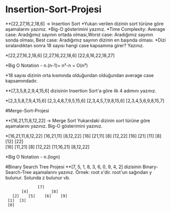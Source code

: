 # Insertion-Sort-Projesi
**[22,27,16,2,18,6] -> Insertion Sort
*Yukarı verilen dizinin sort türüne göre aşamalarını yazınız.
*Big-O gösterimini yazınız.
*Time Complexity: Average case: Aradığımız sayının ortada olması,Worst case: Aradığımız sayının sonda olması, Best case: Aradığımız sayının dizinin en başında olması.
*Dizi sıralandıktan sonra 18 sayısı hangi case kapsamına girer? Yazınız.

*[22,27,16,2,18,6]
[2,27,16,22,18,6]
[22,6,16,22,18,27]

*Big O Notation - n.(n-1)= n²-n = O(n²)

*18 sayısı dizinin orta kısmında olduğundan olduğundan average case kapsamındadır.

**[7,3,5,8,2,9,4,15,6] dizisinin Insertion Sort'a göre ilk 4 adımını yazınız.

*[2,3,5,8,7,9,4,15,6]
[2,3,4,8,7,9,5,15,6]
[2,3,4,5,7,9,8,15,6]
[2,3,4,5,6,9,8,15,7]


#Merge-Sort-Projesi

**[16,21,11,8,12,22] -> Merge Sort
Yukarıdaki dizinin sort türüne göre aşamalarını yazınız.
Big-O gösterimini yazınız.

*[16,21,11,8,12,22]
[16,21,11]          [8,12,22]
[16]  [21,11]       [8]   [12,22]
[16]  [21]  [11]    [8]  [12]  [22]   
[16]   [11,21]      [8]   [12,22]
[11,16,21]          [8,12,22]

*Big O Notation - n.(logn)


#Binary Search Tree Projesi
**[7, 5, 1, 8, 3, 6, 0, 9, 4, 2] dizisinin Binary-Search-Tree aşamalarını yazınız.
Örnek: root x'dir. root'un sağından y bulunur. Solunda z bulunur vb.

                  [7]
           [4]          [8]   
       [2]    [5]    [6]    [9]
     [1]  [3]
     [0]
